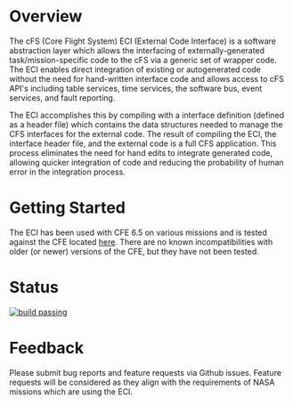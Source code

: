 # Overview

The cFS (Core Flight System) ECI (External Code Interface) is a software abstraction layer which allows the interfacing of externally-generated task/mission-specific code to the cFS via a generic set of wrapper code. The ECI enables direct integration of existing or autogenerated code without the need for hand-written interface code and allows access to cFS API's including table services, time services, the software bus, event services, and fault reporting. 

The ECI accomplishes this by compiling with a interface definition (defined as a header file) which contains the data structures needed to manage the CFS interfaces for the external code. The result of compiling the ECI, the interface header file, and the external code is a full CFS application. This process eliminates the need for hand edits to integrate generated code, allowing quicker integration of code and reducing the probability of human error in the integration process.

# Getting Started

The ECI has been used with CFE 6.5 on various missions and is tested against the CFE located [here](https://github.com/nasa/cFE). There are no known incompatibilities with older (or newer) versions of the CFE, but they have not been tested.

# Status

[![build passing](https://travis-ci.com/nasa/ECI.svg?branch=master)](https://travis-ci.com/nasa/ECI/)

# Feedback

Please submit bug reports and feature requests via Github issues. Feature requests will be considered as they align with the requirements of NASA missions which are using the ECI.
